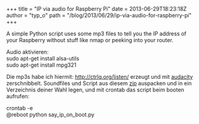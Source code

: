 +++
title = "IP via audio for Raspberry Pi"
date = 2013-06-29T18:23:18Z
author = "typ_o"
path = "/blog/2013/06/29/ip-via-audio-for-raspberry-pi"
+++
  
  
A simple Python script uses some mp3 files to tell you the IP address of
your Raspberry without stuff like nmap or peeking into your router.  
  
Audio aktivieren:  
sudo apt-get install alsa-utils  
sudo apt-get install mpg321  
  
Die mp3s habe ich hiermit: <http://ctrlq.org/listen/> erzeugt und mit
[audacity](http://audacity.sourceforge.net/?lang=de) zerschnibbelt.
Soundfiles und Script aus diesem
[zip](https://flipdot.org/blog/uploads/Raspberry_sagt_IP.zip "Raspberry_sagt_IP.zip")
auspacken und in ein Verzeichnis deiner Wahl legen, und mit crontab das
script beim booten aufrufen:  
  
crontab -e  
@reboot python say\_ip\_on\_boot.py
